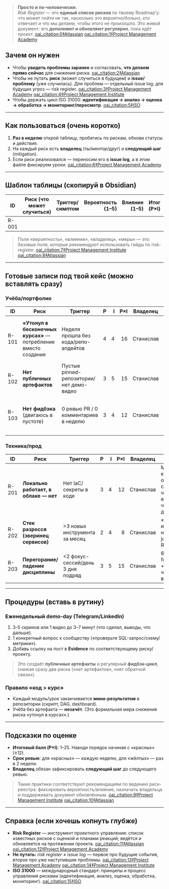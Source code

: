 

> **Просто и по-человечески:**  
> *Risk Register* — это **единый список рисков** по твоему Roadmap’у: что может пойти не так, насколько это вероятно/больно, кто отвечает и что мы делаем, чтобы этого не произошло. Это живой документ: его **дополняют и обновляют регулярно**, пока идёт проект.  [oai_citation:0‡Atlassian](https://www.atlassian.com/work-management/project-management/risk-register?utm_source=chatgpt.com) [oai_citation:1‡Project Management Academy](https://projectmanagementacademy.net/resources/blog/risk-report-vs-risk-register/?utm_source=chatgpt.com)

## Зачем он нужен
- Чтобы **увидеть проблемы заранее** и согласовать, **что делаем прямо сейчас** для снижения риска.  [oai_citation:2‡Atlassian](https://www.atlassian.com/work-management/project-management/risk-register?utm_source=chatgpt.com)  
- Чтобы не путать **риск** (может случиться в будущем) и **issue/проблему** (уже случилась). Для проблем — отдельный issue log; для будущих угроз — risk register.  [oai_citation:3‡Project Management Academy](https://projectmanagementacademy.net/resources/blog/risk-register-in-project-management/?utm_source=chatgpt.com) [oai_citation:4‡Project Management Institute](https://www.pmi.org/learning/library/project-risk-management-success-tool-6078?utm_source=chatgpt.com)  
- Чтобы держать цикл ISO 31000: **идентификация → анализ → оценка → обработка → мониторинг/пересмотр**.  [oai_citation:5‡ISO](https://www.iso.org/standard/65694.html?utm_source=chatgpt.com)

---

## Как пользоваться (очень коротко)
1) **Раз в неделю** открой таблицу, пробегись по рискам, обнови статусы и действия.  
2) На каждый риск есть **владелец** (ты/ментор/друг) и **следующий шаг** (mitigation).  
3) Если риск реализовался — переносим его в **issue log**, а в этом файле фиксируем уроки.  [oai_citation:6‡Project Management Academy](https://projectmanagementacademy.net/resources/blog/risk-report-vs-risk-register/?utm_source=chatgpt.com)

---

## Шаблон таблицы (скопируй в Obsidian)

| ID | Риск (что может случиться) | Триггер/симптом | Вероятность (1–5) | Влияние (1–5) | Итог (P×I) | Владелец | Mitigation (предотвратить) | Contingency (план Б) | Срок ревью | Статус |
|---|---|---|---:|---:|---:|---|---|---|---|---|
| R-001 |  |  |  |  |  |  |  |  |  |  |

> Поля «вероятность», «влияние», «владелец», «меры» — это базовые поля, которые рекомендуют использовать гайды по risk-register.  [oai_citation:7‡Project Management Institute](https://www.pmi.org/learning/library/project-risk-management-success-tool-6078?utm_source=chatgpt.com) [oai_citation:8‡Atlassian](https://www.atlassian.com/software/confluence/resources/guides/how-to/risk-register?utm_source=chatgpt.com)

---

## Готовые записи под твой кейс (можно вставлять сразу)

### Учёба/портфолио
| ID | Риск | Триггер | P | I | P×I | Владелец | Mitigation | Contingency | Ревью | Статус |
|---|---|---|---:|---:|---:|---|---|---|---|---|
| R-101 | **«Утонул в бесконечных курсах»** — потребление вместо создания | Неделя прошла без кода/репо-апдейтов | 4 | 4 | 16 | Станислав | Правило **«код > курс»**: 70/30 в пользу практики; каждый модуль заканчивается мини-проектом | Обрезать потребление до 30 мин/день, зафиксировать 1 микро-проект на выходные | Еженедельно (пн) | ☐ |
| R-102 | **Нет публичных артефактов** | Пустые pinned-репозитории/нет демо-видео | 3 | 5 | 15 | Станислав | Каждую пятницу — **release**: README + скрин/видео 3–7 мин | За один вечер собрать «release notes» по текущему прогрессу | Пт | ☐ |
| R-103 | **Нет фидбэка** (двигаюсь в пустоте) | 0 ревью PR / 0 комментариев в неделю | 3 | 4 | 12 | Станислав | Еженедельный **demo-day**: пост в Telegram/LinkedIn с демо и вопросами | Просить 1-на-1 ревью у двух знакомых; разместить на Reddit/DataTalks | Сб | ☐ |

### Техника/прод
| ID | Риск | Триггер | P | I | P×I | Владелец | Mitigation | Contingency | Ревью | Статус |
|---|---|---|---:|---:|---:|---|---|---|---|---|
| R-201 | **Локально работает, в облаке — нет** | Нет IaC/секреты в коде | 3 | 4 | 12 | Станислав | Мини-контур в облаке + секреты через env/manager; чек-лист деплоя | Срочный дебаг в dev-среде, отключить неключевые фичи | Каждые 2 недели | ☐ |
| R-202 | **Стек разросся (зверинец сервисов)** | >3 новых инструмента за месяц | 2 | 4 | 8 | Станислав | «Один инструмент на фазу» + justification в README | Делистим лишнее, заменяем на базовую реализацию | Мес. | ☐ |
| R-203 | **Перегорание/падение дисциплины** | <2 фокус-сессий/день 3 дня подряд | 3 | 5 | 15 | Станислав | 6×25 мин focus-блоки + дневной чек-ин, 1 выходной | 48 ч разгрузки, лёгкие таски + сон/спорт | Ежедневно | ☐ |

---

## Процедуры (вставь в рутину)

### Еженедельный demo-day (Telegram/LinkedIn)
1) 3–5 скринов или 1 видео до 3–7 минут (что сделал, выводы, что дальше).  
2) 1 конкретный вопрос к сообществу («проверьте SQL-запрос/схему/метрики»).  
3) Добавь ссылку на пост в **Evidence** по соответствующему риску/проекту.  
> Это создаёт **публичные артефакты** и регулярный **фидбэк-цикл**, снижая сразу два риска («нет артефактов», «нет обратной связи»).

### Правило «код > курс»
- Каждый модуль/урок заканчивается **мини-результатом** в репозитории (скрипт, DAG, dashboard).  
- Учёба без артефакта — **незачёт**. (Это формальная мера снижения риска «утонул в курсах».)

---

## Подсказки по оценке
- **Итоговый балл (P×I)**: 1–25. Наводи порядок начиная с «красных» (≥12).  
- **Срок ревью**: для «красных» — каждую неделю, для «жёлтых» — раз в 2 недели.  
- **Владелец** обязан зафиксировать **следующий шаг** до следующего ревью.  
> Такие практики соответствуют рекомендациям по ведению риск-реестра: фиксировать вероятность/влияние, назначать владельца и поддерживать документ обновлённым.  [oai_citation:9‡Project Management Institute](https://www.pmi.org/learning/library/project-risk-management-success-tool-6078?utm_source=chatgpt.com) [oai_citation:10‡Atlassian](https://www.atlassian.com/work-management/project-management/risk-register?utm_source=chatgpt.com)

---

## Справка (если хочешь копнуть глубже)
- **Risk Register** — инструмент проектного управления: список известных рисков с оценкой и планами реакций; ведётся и обновляется на протяжении проекта.  [oai_citation:11‡Atlassian](https://www.atlassian.com/work-management/project-management/risk-register?utm_source=chatgpt.com) [oai_citation:12‡Project Management Academy](https://projectmanagementacademy.net/resources/blog/risk-report-vs-risk-register/?utm_source=chatgpt.com)  
- **Не путать:** *risk register* ≠ *issue log* — первое про будущие события, второе про уже наступившие проблемы.  [oai_citation:13‡Project Management Academy](https://projectmanagementacademy.net/resources/blog/risk-register-in-project-management/?utm_source=chatgpt.com) [oai_citation:14‡Project Management Institute](https://www.pmi.org/learning/library/project-risk-management-success-tool-6078?utm_source=chatgpt.com)  
- **ISO 31000** — международный стандарт: принципы и процесс управления рисками (идентификация, анализ, оценка, обработка, мониторинг).  [oai_citation:15‡ISO](https://www.iso.org/standard/65694.html?utm_source=chatgpt.com)